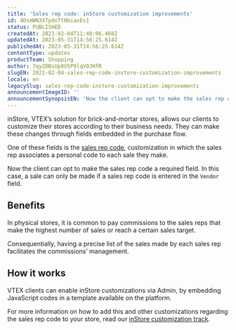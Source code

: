 ```yaml
---
title: 'Sales rep code: inStore customization improvements'
id: 4DsmWN3XTpdnTtNbiaxEs1
status: PUBLISHED
createdAt: 2021-02-04T11:40:06.468Z
updatedAt: 2023-05-31T14:56:25.614Z
publishedAt: 2023-05-31T14:56:25.614Z
contentType: updates
productTeam: Shopping
author: 7qy2DBsUp8U5P9lqV0JHfR
slugEN: 2021-02-04-sales-rep-code-instore-customization-improvements
locale: en
legacySlug: sales-rep-code-instore-customization-improvements
announcementImageID: ''
announcementSynopsisEN: 'Now the client can opt to make the sales rep code a required field for a sale to be made.'
---
```


inStore, VTEX’s solution for brick-and-mortar stores, allows our clients to customize their stores according to their business needs. They can make these changes through fields embedded in the purchase flow.

One of these fields is the [sales rep code](https://help.vtex.com/en/tracks/instore-personalizaciones--1z9kBm12oBPyVNDo1ivVc2/5kNtS80hbBGg58jMeF8CRv "sales rep code"), customization in which the sales rep associates a personal code to each sale they make.

Now the client can opt to make the sales rep code a required field. In this case, a sale can only be made if a sales rep code is entered in the `Vendor` field.

## Benefits

In physical stores, it is common to pay commissions to the sales reps that make the highest number of sales or reach a certain sales target.

Consequentially, having a precise list of the sales made by each sales rep facilitates the commissions’ management. 

## How it works

VTEX clients can enable inStore customizations via Admin, by embedding JavaScript codes in a template available on the platform. 

For more information on how to add this and other customizations regarding the sales rep code to your store, read our [inStore customization track](https://help.vtex.com/en/tracks/instore-customizacoes--1z9kBm12oBPyVNDo1ivVc2/4mwdBrFsmE2EPE0FzgX28b "inStore customization track").
